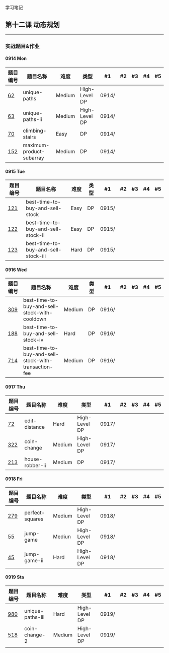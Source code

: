学习笔记

## 第十二课 动态规划

---

### 实战题目&作业

#### 0914 Mon
|题目编号| 题目名称   | 难度  | 类型 | #1  | #2 | #3 | #4 | #5  |
|------ | ----      | ---- | ----|----                |----  |----  |----| ---- |
|[62](https://leetcode.com/problems/unique-paths/)             |unique-paths   |Medium|High-Level DP|0914/ | | | | |
|[63](https://leetcode.com/problems/unique-paths-ii/)          |unique-paths-ii|Medium|High-Level DP|0914/ | | | | |
|[70](https://leetcode.com/problems/climbing-stairs/)          |climbing-stairs           |Easy  |DP|0914/ | | | | |
|[152](https://leetcode.com/problems/maximum-product-subarray/)|maximum-product-subarray  |Medium|DP|0914/ | | | | |

#### 0915 Tue
|题目编号| 题目名称   | 难度  | 类型 | #1  | #2 | #3 | #4 | #5  |
|------ | ----      | ---- | ----|----                |----  |----  |----| ---- |
|[121](https://leetcode.com/problems/best-time-to-buy-and-sell-stock/)|best-time-to-buy-and-sell-stock |Easy |DP |0915/ | | | | |
|[122](https://leetcode.com/problems/best-time-to-buy-and-sell-stock-ii/)|best-time-to-buy-and-sell-stock-ii |Easy |DP |0915/ | | | | |
|[123](https://leetcode.com/problems/best-time-to-buy-and-sell-stock-iii/)|best-time-to-buy-and-sell-stock-iii |Hard |DP |0915/ | | | | |

#### 0916 Wed
|题目编号| 题目名称   | 难度  | 类型 | #1  | #2 | #3 | #4 | #5  |
|------ | ----      | ---- | ----|----                |----  |----  |----| ---- |
|[309](https://leetcode.com/problems/best-time-to-buy-and-sell-stock-with-cooldown/)|best-time-to-buy-and-sell-stock-with-cooldown |Medium |DP |0916/ | | | | |
|[188](https://leetcode.com/problems/best-time-to-buy-and-sell-stock-iv/)|best-time-to-buy-and-sell-stock-iv |Hard |DP |0916/ | | | | |
|[714](https://leetcode.com/problems/best-time-to-buy-and-sell-stock-with-transaction-fee/)|best-time-to-buy-and-sell-stock-with-transaction-fee |Medium |DP |0916/ | | | | |

#### 0917 Thu
|题目编号| 题目名称   | 难度  | 类型 | #1  | #2 | #3 | #4 | #5  |
|------ | ----      | ---- | ----|----                |----  |----  |----| ---- |
|[72](https://leetcode.com/problems/edit-distance/)   |edit-distance  |Hard  |High-Level DP|0917/ | | | | |
|[322](https://leetcode.com/problems/coin-change/)    |coin-change    |Medium|High-Level DP |0917/ | | | | |
|[213](https://leetcode.com/problems/house-robber-ii/)|house-robber-ii|Medium|DP  |0917/ | | | | |


#### 0918 Fri
|题目编号| 题目名称   | 难度  | 类型 | #1  | #2 | #3 | #4 | #5  |
|------ | ----      | ---- | ----|----                |----  |----  |----| ---- |
|[279](https://leetcode.com/problems/perfect-squares/)|perfect-squares|Medium|High-Level DP|0918/ | | | | |
|[55](https://leetcode.com/problems/jump-game/)       |jump-game      |Mediun|High-Level DP|0918/ | | | | |
|[45](https://leetcode.com/problems/jump-game-ii/)    |jump-game-ii   |Hard  |High-Level DP|0918/ | | | | |


#### 0919 Sta
|题目编号| 题目名称   | 难度  | 类型 | #1  | #2 | #3 | #4 | #5  |
|------ | ----      | ---- | ----|----                |----  |----  |----| ---- |
|[980](https://leetcode.com/problems/unique-paths-iii/)|unique-paths-iii|Hard  |High-Level DP|0919/ | | | | |
|[518](https://leetcode.com/problems/coin-change-2/)   |coin-change-2   |Medium|High-Level DP|0919/ | | | | |
|[]()   |  | | | | | | | |